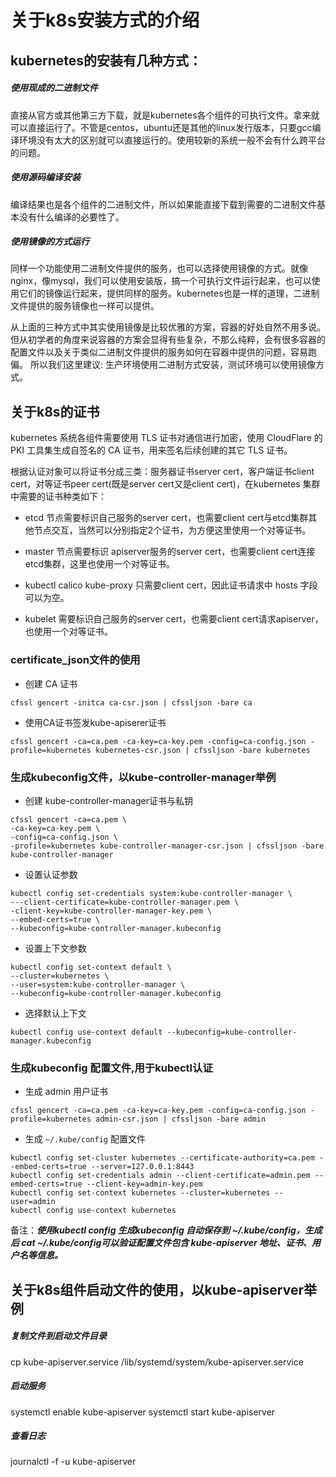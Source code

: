 关于k8s安装方式的介绍
===================

## kubernetes的安装有几种方式：


##### 使用现成的二进制文件

直接从官方或其他第三方下载，就是kubernetes各个组件的可执行文件。拿来就可以直接运行了。不管是centos，ubuntu还是其他的linux发行版本，只要gcc编译环境没有太大的区别就可以直接运行的。使用较新的系统一般不会有什么跨平台的问题。

##### 使用源码编译安装

编译结果也是各个组件的二进制文件，所以如果能直接下载到需要的二进制文件基本没有什么编译的必要性了。

##### 使用镜像的方式运行

同样一个功能使用二进制文件提供的服务，也可以选择使用镜像的方式。就像nginx，像mysql，我们可以使用安装版，搞一个可执行文件运行起来，也可以使用它们的镜像运行起来，提供同样的服务。kubernetes也是一样的道理，二进制文件提供的服务镜像也一样可以提供。


从上面的三种方式中其实使用镜像是比较优雅的方案，容器的好处自然不用多说。但从初学者的角度来说容器的方案会显得有些复杂，不那么纯粹，会有很多容器的配置文件以及关于类似二进制文件提供的服务如何在容器中提供的问题，容易跑偏。 所以我们这里建议: 生产环境使用二进制方式安装，测试环境可以使用镜像方式。



## 关于k8s的证书
kubernetes 系统各组件需要使用 TLS 证书对通信进行加密，使用 CloudFlare 的 PKI 工具集生成自签名的 CA 证书，用来签名后续创建的其它 TLS 证书。

根据认证对象可以将证书分成三类：服务器证书server cert，客户端证书client cert，对等证书peer cert(既是server cert又是client cert)，在kubernetes 集群中需要的证书种类如下：
* etcd 节点需要标识自己服务的server cert，也需要client cert与etcd集群其他节点交互，当然可以分别指定2个证书，为方便这里使用一个对等证书。

*  master 节点需要标识 apiserver服务的server cert，也需要client cert连接etcd集群，这里也使用一个对等证书。
* kubectl calico kube-proxy 只需要client cert，因此证书请求中 hosts 字段可以为空。
* kubelet 需要标识自己服务的server cert，也需要client cert请求apiserver，也使用一个对等证书。


### certificate_json文件的使用

- 创建 CA 证书

```cfssl gencert -initca ca-csr.json | cfssljson -bare ca```

- 使用CA证书签发kube-apiserer证书

```cfssl gencert -ca=ca.pem -ca-key=ca-key.pem -config=ca-config.json -profile=kubernetes kubernetes-csr.json | cfssljson -bare kubernetes```

### 生成kubeconfig文件，以kube-controller-manager举例

- 创建 kube-controller-manager证书与私钥

```
cfssl gencert -ca=ca.pem \
-ca-key=ca-key.pem \
-config=ca-config.json \
-profile=kubernetes kube-controller-manager-csr.json | cfssljson -bare kube-controller-manager
```

- 设置认证参数

```
kubectl config set-credentials system:kube-controller-manager \
---client-certificate=kube-controller-manager.pem \
-client-key=kube-controller-manager-key.pem \
--embed-certs=true \
--kubeconfig=kube-controller-manager.kubeconfig
```

- 设置上下文参数

```
kubectl config set-context default \
--cluster=kubernetes \
--user=system:kube-controller-manager \
--kubeconfig=kube-controller-manager.kubeconfig
```

- 选择默认上下文

```
kubectl config use-context default --kubeconfig=kube-controller-manager.kubeconfig
```

### 生成kubeconfig 配置文件,用于kubectl认证

- 生成 admin 用户证书
```
cfssl gencert -ca=ca.pem -ca-key=ca-key.pem -config=ca-config.json -profile=kubernetes admin-csr.json | cfssljson -bare admin
```

- 生成 `~/.kube/config` 配置文件
```
kubectl config set-cluster kubernetes --certificate-authority=ca.pem --embed-certs=true --server=127.0.0.1:8443
kubectl config set-credentials admin --client-certificate=admin.pem --embed-certs=true --client-key=admin-key.pem
kubectl config set-context kubernetes --cluster=kubernetes --user=admin
kubectl config use-context kubernetes
```

备注：***使用kubectl config 生成kubeconfig 自动保存到 ~/.kube/config，生成后 cat ~/.kube/config可以验证配置文件包含 kube-apiserver 地址、证书、用户名等信息。***


## 关于k8s组件启动文件的使用，以kube-apiserver举例

##### 复制文件到启动文件目录
cp kube-apiserver.service /lib/systemd/system/kube-apiserver.service

##### 启动服务
systemctl enable kube-apiserver
systemctl start kube-apiserver

##### 查看日志
journalctl -f -u kube-apiserver
